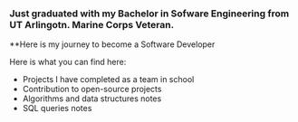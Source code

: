 ### Just graduated with my Bachelor in Sofware Engineering from UT Arlingotn. Marine Corps Veteran.

**Here is my journey to become a Software Developer

Here is what you can find here:
- Projects I have completed as a team in school
- Contribution to open-source projects
- Algorithms and data structures notes
- SQL queries notes
